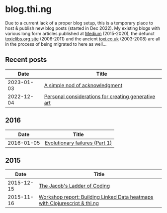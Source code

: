 # blog.thi.ng

Due to a current lack of a proper blog setup, this is a temporary place to host
& publish new blog posts (started in Dec 2022). My existing blogs with various
long form articles published at [Medium](https://medium.com/@thi.ng)
(2015-2020), the defunct [toxiclibs.org
site](https://github.com/postspectacular/toxiclibs) (2006-2011) and the ancient
[toxi.co.uk](http://toxi.co.uk/blog/) (2003-2008) are all in the process of
being migrated to here as well...

## Recent posts

| Date       | Title                                                                                           |
| ---------- | ----------------------------------------------------------------------------------------------- |
| 2023-01-03 | [A simple nod of acknowledgment](2023/20230103-a-nod-of-acknowledgement.md)                     |
| 2022-12-04 | [Personal considerations for creating generative art](2022/20221204-personal-considerations.md) |

## 2016

| Date       | Title                                                                    |
| ---------- | ------------------------------------------------------------------------ |
| 2016-01-05 | [Evolutionary failures (Part 1)](2016/20160105-evolutionary-failures.md) |

## 2015

| Date       | Title                                                                                                                             |
| ---------- | --------------------------------------------------------------------------------------------------------------------------------- |
| 2015-12-15 | [The Jacob's Ladder of Coding](2015/20151215-jacobs-ladder-of-coding.md)                                                          |
| 2015-11-16 | [Workshop report: Building Linked Data heatmaps with Clojurescript & thi.ng](2015/20151116-linked-data-clojurescript-workshop.md) |
